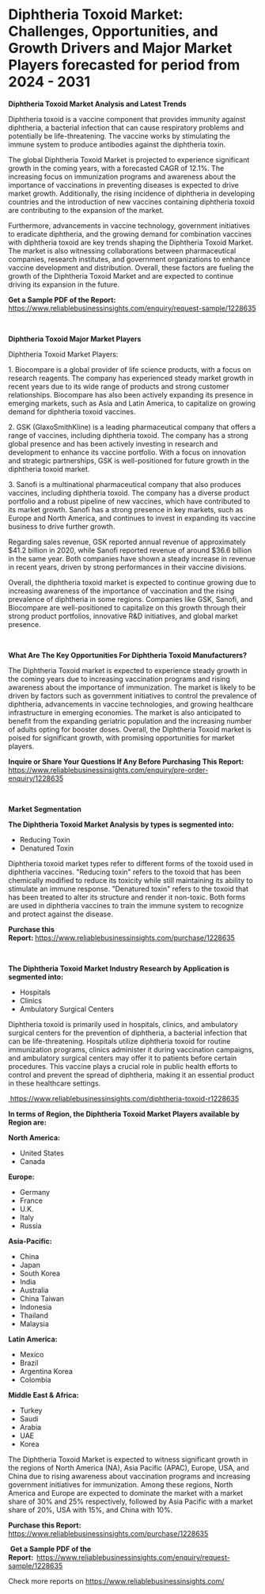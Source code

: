 <p><h1>Diphtheria Toxoid Market: Challenges, Opportunities, and Growth Drivers and Major Market Players forecasted for period from 2024 - 2031</h1></p><p><strong>Diphtheria Toxoid Market Analysis and Latest Trends</strong></p>
<p><p>Diphtheria toxoid is a vaccine component that provides immunity against diphtheria, a bacterial infection that can cause respiratory problems and potentially be life-threatening. The vaccine works by stimulating the immune system to produce antibodies against the diphtheria toxin.</p><p>The global Diphtheria Toxoid Market is projected to experience significant growth in the coming years, with a forecasted CAGR of 12.1%. The increasing focus on immunization programs and awareness about the importance of vaccinations in preventing diseases is expected to drive market growth. Additionally, the rising incidence of diphtheria in developing countries and the introduction of new vaccines containing diphtheria toxoid are contributing to the expansion of the market.</p><p>Furthermore, advancements in vaccine technology, government initiatives to eradicate diphtheria, and the growing demand for combination vaccines with diphtheria toxoid are key trends shaping the Diphtheria Toxoid Market. The market is also witnessing collaborations between pharmaceutical companies, research institutes, and government organizations to enhance vaccine development and distribution. Overall, these factors are fueling the growth of the Diphtheria Toxoid Market and are expected to continue driving its expansion in the future.</p></p>
<p><strong>Get a Sample PDF of the Report:&nbsp;</strong> <a href="https://www.reliablebusinessinsights.com/enquiry/request-sample/1228635">https://www.reliablebusinessinsights.com/enquiry/request-sample/1228635</a></p>
<p>&nbsp;</p>
<p><strong>Diphtheria Toxoid Major Market Players</strong></p>
<p><p>Diphtheria Toxoid Market Players:</p><p>1. Biocompare is a global provider of life science products, with a focus on research reagents. The company has experienced steady market growth in recent years due to its wide range of products and strong customer relationships. Biocompare has also been actively expanding its presence in emerging markets, such as Asia and Latin America, to capitalize on growing demand for diphtheria toxoid vaccines.</p><p>2. GSK (GlaxoSmithKline) is a leading pharmaceutical company that offers a range of vaccines, including diphtheria toxoid. The company has a strong global presence and has been actively investing in research and development to enhance its vaccine portfolio. With a focus on innovation and strategic partnerships, GSK is well-positioned for future growth in the diphtheria toxoid market.</p><p>3. Sanofi is a multinational pharmaceutical company that also produces vaccines, including diphtheria toxoid. The company has a diverse product portfolio and a robust pipeline of new vaccines, which have contributed to its market growth. Sanofi has a strong presence in key markets, such as Europe and North America, and continues to invest in expanding its vaccine business to drive further growth.</p><p>Regarding sales revenue, GSK reported annual revenue of approximately $41.2 billion in 2020, while Sanofi reported revenue of around $36.6 billion in the same year. Both companies have shown a steady increase in revenue in recent years, driven by strong performances in their vaccine divisions.</p><p>Overall, the diphtheria toxoid market is expected to continue growing due to increasing awareness of the importance of vaccination and the rising prevalence of diphtheria in some regions. Companies like GSK, Sanofi, and Biocompare are well-positioned to capitalize on this growth through their strong product portfolios, innovative R&D initiatives, and global market presence.</p></p>
<p>&nbsp;</p>
<p><strong>What Are The Key Opportunities For Diphtheria Toxoid Manufacturers?</strong></p>
<p><p>The Diphtheria Toxoid market is expected to experience steady growth in the coming years due to increasing vaccination programs and rising awareness about the importance of immunization. The market is likely to be driven by factors such as government initiatives to control the prevalence of diphtheria, advancements in vaccine technologies, and growing healthcare infrastructure in emerging economies. The market is also anticipated to benefit from the expanding geriatric population and the increasing number of adults opting for booster doses. Overall, the Diphtheria Toxoid market is poised for significant growth, with promising opportunities for market players.</p></p>
<p><strong>Inquire or Share Your Questions If Any Before Purchasing This Report:</strong> <a href="https://www.reliablebusinessinsights.com/enquiry/pre-order-enquiry/1228635">https://www.reliablebusinessinsights.com/enquiry/pre-order-enquiry/1228635</a></p>
<p>&nbsp;</p>
<p><strong>Market Segmentation</strong></p>
<p><strong>The Diphtheria Toxoid Market Analysis by types is segmented into:</strong></p>
<p><ul><li>Reducing Toxin</li><li>Denatured Toxin</li></ul></p>
<p><p>Diphtheria toxoid market types refer to different forms of the toxoid used in diphtheria vaccines. "Reducing toxin" refers to the toxoid that has been chemically modified to reduce its toxicity while still maintaining its ability to stimulate an immune response. "Denatured toxin" refers to the toxoid that has been treated to alter its structure and render it non-toxic. Both forms are used in diphtheria vaccines to train the immune system to recognize and protect against the disease.</p></p>
<p><strong>Purchase this Report:&nbsp;</strong><a href="https://www.reliablebusinessinsights.com/purchase/1228635">https://www.reliablebusinessinsights.com/purchase/1228635</a></p>
<p>&nbsp;</p>
<p><strong>The Diphtheria Toxoid Market Industry Research by Application is segmented into:</strong></p>
<p><ul><li>Hospitals</li><li>Clinics</li><li>Ambulatory Surgical Centers</li></ul></p>
<p><p>Diphtheria toxoid is primarily used in hospitals, clinics, and ambulatory surgical centers for the prevention of diphtheria, a bacterial infection that can be life-threatening. Hospitals utilize diphtheria toxoid for routine immunization programs, clinics administer it during vaccination campaigns, and ambulatory surgical centers may offer it to patients before certain procedures. This vaccine plays a crucial role in public health efforts to control and prevent the spread of diphtheria, making it an essential product in these healthcare settings.</p></p>
<p><a href="https://www.reliablebusinessinsights.com/diphtheria-toxoid-r1228635">&nbsp;https://www.reliablebusinessinsights.com/diphtheria-toxoid-r1228635</a></p>
<p><strong>In terms of Region, the Diphtheria Toxoid Market Players available by Region are:</strong></p>
<p>
    <p> <strong> North America: </strong>
        <ul>
            <li>United States</li>
            <li>Canada</li>
        </ul>
        </p> 
    <p> <strong> Europe: </strong>
        <ul>
            <li>Germany</li>
            <li>France</li>
            <li>U.K.</li>
            <li>Italy</li>
            <li>Russia</li>
        </ul>
        </p> 
    <p> <strong> Asia-Pacific: </strong>
        <ul>
            <li>China</li>
            <li>Japan</li>
            <li>South Korea</li>
            <li>India</li>
            <li>Australia</li>
            <li>China Taiwan</li>
            <li>Indonesia</li>
            <li>Thailand</li>
            <li>Malaysia</li>
        </ul>
        </p> 
    <p> <strong> Latin America: </strong>
        <ul>
            <li>Mexico</li>
            <li>Brazil</li>
            <li>Argentina Korea</li>
            <li>Colombia</li>
        </ul>
        </p> 
    <p> <strong> Middle East & Africa: </strong>
        <ul>
            <li>Turkey</li>
            <li>Saudi</li>
            <li>Arabia</li>
            <li>UAE</li>
            <li>Korea</li>
        </ul>
    </p>
    </p>
<p><p>The Diphtheria Toxoid Market is expected to witness significant growth in the regions of North America (NA), Asia Pacific (APAC), Europe, USA, and China due to rising awareness about vaccination programs and increasing government initiatives for immunization. Among these regions, North America and Europe are expected to dominate the market with a market share of 30% and 25% respectively, followed by Asia Pacific with a market share of 20%, USA with 15%, and China with 10%.</p></p>
<p><strong>Purchase this Report: </strong><a href="https://www.reliablebusinessinsights.com/purchase/1228635">https://www.reliablebusinessinsights.com/purchase/1228635</a></p>
<p>&nbsp;<strong>Get a Sample PDF of the Report:&nbsp;&nbsp;</strong><a href="https://www.reliablebusinessinsights.com/enquiry/request-sample/1228635">https://www.reliablebusinessinsights.com/enquiry/request-sample/1228635</a></p>
<p><strong></strong></p>
<p>Check more reports on <a href="https://www.reliablebusinessinsights.com/">https://www.reliablebusinessinsights.com/</a></p>